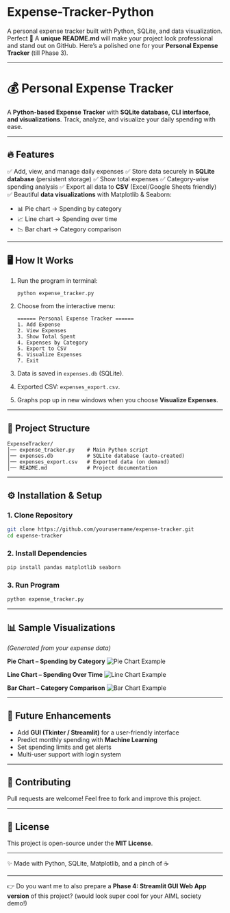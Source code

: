 # Expense-Tracker-Python
A personal expense tracker built with Python, SQLite, and data visualization.
Perfect 🚀 A **unique README.md** will make your project look professional and stand out on GitHub.
Here’s a polished one for your **Personal Expense Tracker** (till Phase 3).

---

# 💰 Personal Expense Tracker

A **Python-based Expense Tracker** with **SQLite database, CLI interface, and visualizations**.
Track, analyze, and visualize your daily spending with ease.

---

## 🔥 Features

✅ Add, view, and manage daily expenses
✅ Store data securely in **SQLite database** (persistent storage)
✅ Show total expenses
✅ Category-wise spending analysis
✅ Export all data to **CSV** (Excel/Google Sheets friendly)
✅ Beautiful **data visualizations** with Matplotlib & Seaborn:

* 📊 Pie chart → Spending by category
* 📈 Line chart → Spending over time
* 📉 Bar chart → Category comparison

---

## 🖥️ How It Works

1. Run the program in terminal:

   ```bash
   python expense_tracker.py
   ```
2. Choose from the interactive menu:

   ```
   ====== Personal Expense Tracker ======
   1. Add Expense
   2. View Expenses
   3. Show Total Spent
   4. Expenses by Category
   5. Export to CSV
   6. Visualize Expenses
   7. Exit
   ```
3. Data is saved in `expenses.db` (SQLite).
4. Exported CSV: `expenses_export.csv`.
5. Graphs pop up in new windows when you choose **Visualize Expenses**.

---

## 📂 Project Structure

```
ExpenseTracker/
│── expense_tracker.py    # Main Python script
│── expenses.db           # SQLite database (auto-created)
│── expenses_export.csv   # Exported data (on demand)
│── README.md             # Project documentation
```

---

## ⚙️ Installation & Setup

### 1. Clone Repository

```bash
git clone https://github.com/yourusername/expense-tracker.git
cd expense-tracker
```

### 2. Install Dependencies

```bash
pip install pandas matplotlib seaborn
```

### 3. Run Program

```bash
python expense_tracker.py
```

---

## 📊 Sample Visualizations

*(Generated from your expense data)*

**Pie Chart – Spending by Category**
![Pie Chart Example](https://via.placeholder.com/400x250.png?text=Pie+Chart)

**Line Chart – Spending Over Time**
![Line Chart Example](https://via.placeholder.com/400x250.png?text=Line+Chart)

**Bar Chart – Category Comparison**
![Bar Chart Example](https://via.placeholder.com/400x250.png?text=Bar+Chart)

---

## 🚀 Future Enhancements

* Add **GUI (Tkinter / Streamlit)** for a user-friendly interface
* Predict monthly spending with **Machine Learning**
* Set spending limits and get alerts
* Multi-user support with login system

---

## 🤝 Contributing

Pull requests are welcome! Feel free to fork and improve this project.

---

## 📜 License

This project is open-source under the **MIT License**.

---

✨ Made with Python, SQLite, Matplotlib, and a pinch of ☕

---

👉 Do you want me to also prepare a **Phase 4: Streamlit GUI Web App version** of this project? (would look super cool for your AIML society demo!)
